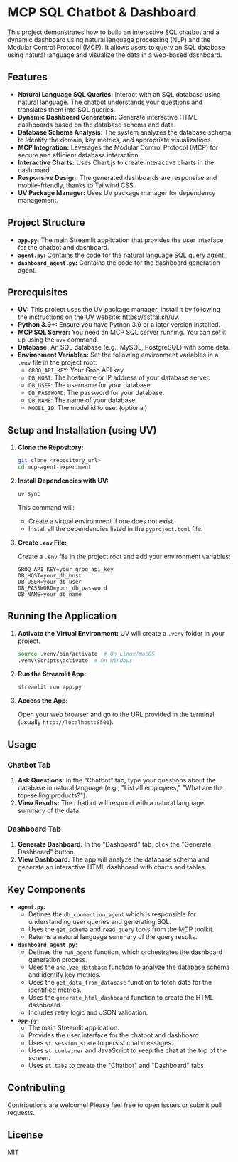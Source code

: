 # MCP SQL Chatbot & Dashboard

This project demonstrates how to build an interactive SQL chatbot and a dynamic dashboard using natural language processing (NLP) and the Modular Control Protocol (MCP). It allows users to query an SQL database using natural language and visualize the data in a web-based dashboard.

## Features

*   **Natural Language SQL Queries:** Interact with an SQL database using natural language. The chatbot understands your questions and translates them into SQL queries.
*   **Dynamic Dashboard Generation:** Generate interactive HTML dashboards based on the database schema and data.
*   **Database Schema Analysis:** The system analyzes the database schema to identify the domain, key metrics, and appropriate visualizations.
*   **MCP Integration:** Leverages the Modular Control Protocol (MCP) for secure and efficient database interaction.
*   **Interactive Charts:** Uses Chart.js to create interactive charts in the dashboard.
*   **Responsive Design:** The generated dashboards are responsive and mobile-friendly, thanks to Tailwind CSS.
*   **UV Package Manager:** Uses UV package manager for dependency management.

## Project Structure

*   **`app.py`:** The main Streamlit application that provides the user interface for the chatbot and dashboard.
*   **`agent.py`:** Contains the code for the natural language SQL query agent.
*   **`dashboard_agent.py`:** Contains the code for the dashboard generation agent.

## Prerequisites

*   **UV:** This project uses the UV package manager. Install it by following the instructions on the UV website: https://astral.sh/uv.
*   **Python 3.9+:** Ensure you have Python 3.9 or a later version installed.
*   **MCP SQL Server:** You need an MCP SQL server running. You can set it up using the `uvx` command.
*   **Database:** An SQL database (e.g., MySQL, PostgreSQL) with some data.
*   **Environment Variables:** Set the following environment variables in a `.env` file in the project root:
    *   `GROQ_API_KEY`: Your Groq API key.
    *   `DB_HOST`: The hostname or IP address of your database server.
    *   `DB_USER`: The username for your database.
    *   `DB_PASSWORD`: The password for your database.
    *   `DB_NAME`: The name of your database.
    * `MODEL_ID`: The model id to use. (optional)

## Setup and Installation (using UV)

1.  **Clone the Repository:**

    ```bash
    git clone <repository_url>
    cd mcp-agent-experiment
    ```

2.  **Install Dependencies with UV:**

    ```bash
    uv sync
    ```
    This command will:
    * Create a virtual environment if one does not exist.
    * Install all the dependencies listed in the `pyproject.toml` file.

3.  **Create `.env` File:**

    Create a `.env` file in the project root and add your environment variables:

    ```
    GROQ_API_KEY=your_groq_api_key
    DB_HOST=your_db_host
    DB_USER=your_db_user
    DB_PASSWORD=your_db_password
    DB_NAME=your_db_name
    ```



## Running the Application

1.  **Activate the Virtual Environment:**
    UV will create a `.venv` folder in your project.
    ```bash
    source .venv/bin/activate  # On Linux/macOS
    .venv\Scripts\activate  # On Windows
    ```

2.  **Run the Streamlit App:**

    ```bash
    streamlit run app.py
    ```

3.  **Access the App:**

    Open your web browser and go to the URL provided in the terminal (usually `http://localhost:8501`).

## Usage

### Chatbot Tab

1.  **Ask Questions:** In the "Chatbot" tab, type your questions about the database in natural language (e.g., "List all employees," "What are the top-selling products?").
2.  **View Results:** The chatbot will respond with a natural language summary of the data.

### Dashboard Tab

1.  **Generate Dashboard:** In the "Dashboard" tab, click the "Generate Dashboard" button.
2.  **View Dashboard:** The app will analyze the database schema and generate an interactive HTML dashboard with charts and tables.

## Key Components

*   **`agent.py`:**
    *   Defines the `db_connection_agent` which is responsible for understanding user queries and generating SQL.
    *   Uses the `get_schema` and `read_query` tools from the MCP toolkit.
    *   Returns a natural language summary of the query results.
*   **`dashboard_agent.py`:**
    *   Defines the `run_agent` function, which orchestrates the dashboard generation process.
    *   Uses the `analyze_database` function to analyze the database schema and identify key metrics.
    *   Uses the `get_data_from_database` function to fetch data for the identified metrics.
    *   Uses the `generate_html_dashboard` function to create the HTML dashboard.
    *   Includes retry logic and JSON validation.
*   **`app.py`:**
    *   The main Streamlit application.
    *   Provides the user interface for the chatbot and dashboard.
    *   Uses `st.session_state` to persist chat messages.
    *   Uses `st.container` and JavaScript to keep the chat at the top of the screen.
    *   Uses `st.tabs` to create the "Chatbot" and "Dashboard" tabs.

## Contributing

Contributions are welcome! Please feel free to open issues or submit pull requests.

## License

MIT
